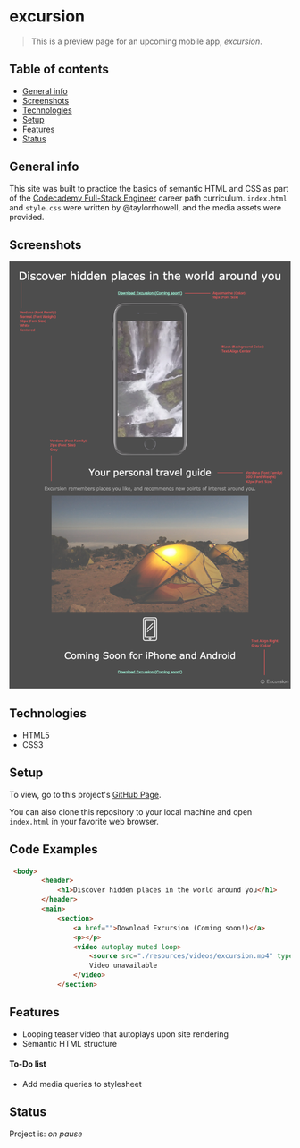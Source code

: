 # excursion
> This is a preview page for an upcoming mobile app, _excursion_.

## Table of contents
* [General info](#general-info)
* [Screenshots](#screenshots)
* [Technologies](#technologies)
* [Setup](#setup)
* [Features](#features)
* [Status](#status)

## General info
This site was built to practice the basics of semantic HTML and CSS as part of the [Codecademy Full-Stack Engineer](https://www.codecademy.com) career path curriculum. `index.html` and `style.css` were written by @taylorrhowell, and the media assets were provided.

## Screenshots
![Example screenshot](./resources/excursion_redline.png)

## Technologies
* HTML5
* CSS3

## Setup
To view, go to this project's [GitHub Page](https://taylorrhowell.github.io/excursion). 

You can also clone this repository to your local machine and open `index.html` in your favorite web browser.

## Code Examples
```html
 <body>
        <header>
            <h1>Discover hidden places in the world around you</h1>
        </header>
        <main>
            <section>
                <a href="">Download Excursion (Coming soon!)</a>
                <p></p>
                <video autoplay muted loop>
                    <source src="./resources/videos/excursion.mp4" type="video/mp4">
                    Video unavailable
                </video>
            </section>
```

## Features
* Looping teaser video that autoplays upon site rendering
* Semantic HTML structure

#### To-Do list
* Add media queries to stylesheet

## Status
Project is: _on pause_